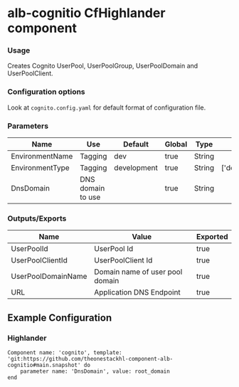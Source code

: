 # alb-cognitio CfHighlander component

### Usage

Creates Cognito UserPool, UserPoolGroup, UserPoolDomain and UserPoolClient. 

### Configuration options

Look at `cognito.config.yaml` for default format of configuration file.

### Parameters

| Name | Use | Default | Global | Type | Allowed Values |
| ---- | --- | ------- | ------ | ---- | -------------- |
| EnvironmentName | Tagging | dev | true | String | 
| EnvironmentType | Tagging | development | true | String | ['development','production']
| DnsDomain | DNS domain to use| | true | String |

### Outputs/Exports

| Name | Value | Exported |
| ---- | ----- | -------- |
| UserPoolId | UserPool Id  | true
| UserPoolClientId | UserPoolClient Id | true
| UserPoolDomainName | Domain name of user pool domain| true
| URL |  Application DNS Endpoint | true

## Example Configuration
### Highlander
```
Component name: 'cognito', template: 'git:https://github.com/theonestackhl-component-alb-cognitio#main.snapshot' do
    parameter name: 'DnsDomain', value: root_domain
end 
```